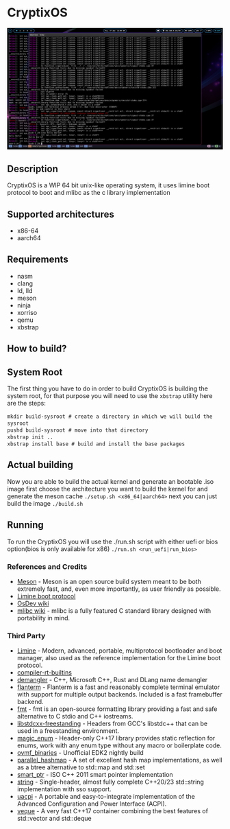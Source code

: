 # CryptixOS 

<img src="./images/bash.png">

## Description
CryptixOS is a WIP 64 bit unix-like operating system,
it uses limine boot protocol to boot and mlibc as the c library implementation

## Supported architectures

- x86-64
- aarch64

## Requirements

- nasm
- clang
- ld, lld
- meson
- ninja
- xorriso
- qemu
- xbstrap

## How to build?

## System Root
The first thing you have to do in order to build CryptixOS is building the system root,
for that purpose you will need to use the `xbstrap` utility
here are the steps:
```
mkdir build-sysroot # create a directory in which we will build the sysroot
pushd build-sysroot # move into that directory
xbstrap init ..
xbstrap install base # build and install the base packages
```

## Actual building
Now you are able to build the actual kernel and generate an bootable .iso image
first choose the architecture you want to build the kernel for and generate the meson cache 
`./setup.sh <x86_64|aarch64>`
next you can just build the image
`./build.sh`

## Running
To run the CryptixOS you will use the ./run.sh script with either uefi or bios option(bios is only available for x86)
`./run.sh <run_uefi|run_bios>`

### References and Credits
* [Meson](https://mesonbuild.com/) - Meson is an open source build system meant to be both extremely fast, and, even more importantly, as user friendly as possible.
* [Limine boot protocol](https://github.com/limine-bootloader/limine/blob/trunk/PROTOCOL.md)
* [OsDev wiki](https://wiki.osdev.org)
* [mlibc wiki](https://github.com/managarm/mlibc.git) - mlibc is a fully featured C standard library designed with portability in mind.


### Third Party
* [Limine](https://github.com/limine-bootloader/limine.git) - Modern, advanced, portable, multiprotocol bootloader and boot manager, also used as the reference implementation for the Limine boot protocol.
* [compiler-rt-builtins](https://github.com/ilobilo/compiler-rt-builtins.git)
* [demangler](https://github.com/ilobilo/demangler.git) - C++, Microsoft C++, Rust and DLang name demangler
* [flanterm](https://github.com/mintsuki/flanterm.git) - Flanterm is a fast and reasonably complete terminal emulator with support for multiple output backends. Included is a fast framebuffer backend.
* [fmt](https://github.com/fmtlib/fmt.git) - fmt is an open-source formatting library providing a fast and safe alternative to C stdio and C++ iostreams.
* [libstdcxx-freestanding](https://github.com/ilobilo/libstdcxx-headers.git) - Headers from GCC's libstdc++ that can be used in a freestanding environment.
* [magic_enum](https://github.com/Neargye/magic_enum.git) - Header-only C++17 library provides static reflection for enums, work with any enum type without any macro or boilerplate code.
* [ovmf_binaries](https://github.com/ilobilo/ovmf-binaries.git) - Unofficial EDK2 nightly build
* [parallel_hashmap](https://github.com/greg7mdp/parallel-hashmap.git) - A set of excellent hash map implementations, as well as a btree alternative to std::map and std::set
* [smart_ptr](https://github.com/ilobilo/smart_ptr.git) - ISO C++ 2011 smart pointer implementation
* [string](https://github.com/ilobilo/string.git) - Single-header, almost fully complete C++20/23 std::string implementation with sso support.
* [uacpi](https://github.com/UltraOS/uACPI.git) - A portable and easy-to-integrate implementation of the Advanced Configuration and Power Interface (ACPI).
* [veque](https://github.com/Shmoopty/veque.git) - A very fast C++17 container combining the best features of std::vector and std::deque





